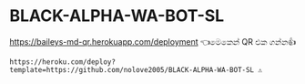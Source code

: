 # BLACK-ALPHA-WA-BOT-SL
https://baileys-md-qr.herokuapp.com/deployment  👈මෙකෙන් QR එක ගන්න👍









    https://heroku.com/deploy?template=https://github.com/nolove2005/BLACK-ALPHA-WA-BOT-SL ⚠️
